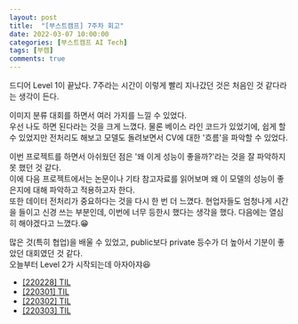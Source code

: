 ```yaml
---
layout: post
title:  "[부스트캠프] 7주차 회고"
date: 2022-03-07 10:00:00
categories: [부스트캠프 AI Tech]
tags: [부캠]
comments: true
---
```

드디어 Level 1이 끝났다. 7주라는 시간이 이렇게 빨리 지나갔던 것은 처음인 것 같다라는 생각이 든다.

이미지 분류 대회를 하면서 여러 가지를 느낄 수 있었다.  
우선 나도 하면 된다라는 것을 크게 느꼈다. 물론 베이스 라인 코드가 있었기에, 쉽게 할 수 있었지만 전처리도 해보고 모델도 돌려보면서 CV에 대한 '흐름'을 파악할 수 있었다.  

이번 프로젝트를 하면서 아쉬웠던 점은 '왜 이게 성능이 좋을까?'라는 것을 잘 파악하지 못 했던 것 같다.  
이에 다음 프로젝트에서는 논문이나 기타 참고자료를 읽어보며 왜 이 모델의 성능이 좋은지에 대해 파악하고 적용하고자 한다.  
또한 데이터 전처리가 중요하다는 것을 다시 한 번 더 느꼈다. 현업자들도 엄청나게 시간을 들이고 신경 쓰는 부분인데, 이번에 너무 등한시 했다는 생각을 했다. 다음에는 열심히 해야겠다고 느꼈다.😁  

많은 것(특히 협업)을 배울 수 있었고, public보다 private 등수가 더 높아서 기분이 좋았던 대회였던 것 같다.  
오늘부터 Level 2가 시작되는데 아자아쟈😆

- [[220228] TIL](https://ahyeon0508.github.io/TIL-19)
- [[220301] TIL](https://ahyeon0508.github.io/TIL-20)
- [[220302] TIL](https://ahyeon0508.github.io/TIL-21)
- [[220303] TIL](https://ahyeon0508.github.io/TIL-22)